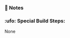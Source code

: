 ### :memo: Notes
<!--
DEV BRANCHES
- Add the label "Dev Branch 🫒" on the right if this is a development branch.
BUILD TARGETS
Make sure to add "(to build)..." labels on the right for any products needed to build.
If you have special build steps, add a section for that and mark with the (to build) special build steps label.
-->


### :ufo: **Special Build Steps:**
<!-- Make sure to add appropriate "(to build)..." labels for which products need to be built.  If you have any steps (migrations, deploys outside of nimbee, etc.) that need to happen, before or after those builds, please list them in detail (including who can perform them, if special access or knowledge is needed) below and put the "(to build) Special Build Steps" label.-->
None